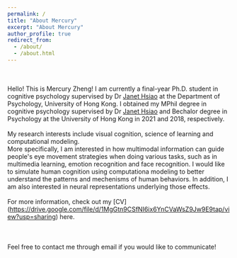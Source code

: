 ```yaml
---
permalink: /
title: "About Mercury"
excerpt: "About Mercury"
author_profile: true
redirect_from: 
  - /about/
  - /about.html
---
```

  \
  \
Hello! This is Mercury Zheng! I am currently a final-year Ph.D. student in cognitive psychology supervised by Dr [Janet Hsiao](https://scholar.google.com/citations?hl=zh-CN&user=Cpnk91sAAAAJ) at the Department of Psychology, University of Hong Kong. I obtained my MPhil degree in cognitive psychology supervised by Dr [Janet Hsiao](https://scholar.google.com/citations?hl=zh-CN&user=Cpnk91sAAAAJ) and Bechalor degree in Psychology at the University of Hong Kong in 2021 and 2018, respectively.
\
  \
My research interests include visual cognition, science of learning and computational modeling.\
More specifically, I am interested in how multimodal information can guide people's eye movement strategies when doing various tasks, such as in multimedia learning, emotion recognition and face recognition. I would like to simulate human cognition using computationa modeling to better understand the patterns and mechenisms of human behaviors. In addition, I am also interested in neural representations underlying those effects.
\
  \
For more information, check out my [CV] (https://drive.google.com/file/d/1MgGtn9CSfNI6ix6YnCVaWsZ9Jw9E9tap/view?usp=sharing) here.
\
  \
  \
  \
Feel free to contact me through email if you would like to communicate!

  
